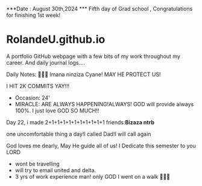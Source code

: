***Date : August 30th,2024 *** Fifth day of Grad school , Congratulations for finishing 1st week!
# RolandeU.github.io

A portfolio GitHub webpage with a few bits of my work throughout my career. And daily journal logs....

Daily Notes:
💚🙏🏾 Imana ninziza Cyane! MAY HE PROTECT US!

I HIT 2K COMMITS YAY!!!

- Occasion: 24'
- MIRACLE: ARE ALWAYS HAPPENING!ALWAYS!
GOD will provide always 100%. I just love GOD SO MUCH!!

Day 22, i made 2+1+1+1+1+1+1+1+1+1+1 friends:**Bizaza ntrb**

one uncomfortable thing a day!I called Dad!I will call again 

God loves me dearly, May He guide all of  us!
I Dedicate this semester to you LORD
- wont be travelling 
- will try to email united and delta.
- 3 yrs of work experience man!
only GOD 
I went on a walk 💚💚💚







